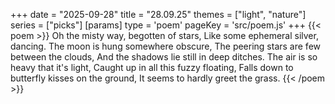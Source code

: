 +++
date = "2025-09-28"
title = "28.09.25"
themes = ["light", "nature"]
series = ["picks"]
[params]
  type = 'poem'
  pageKey = 'src/poem.js'
+++
{{< poem >}}
Oh the misty way, begotten of stars,
Like some ephemeral silver, dancing.
The moon is hung somewhere obscure,
The peering stars are few between the clouds,
And the shadows lie still in deep ditches.
The air is so heavy that it's light,
Caught up in all this fuzzy floating,
Falls down to butterfly kisses on the ground,
It seems to hardly greet the grass.
{{< /poem >}}